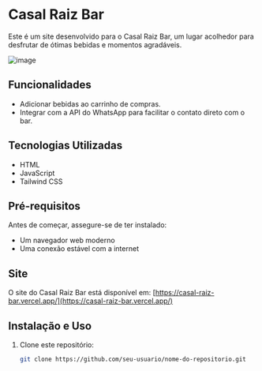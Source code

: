 # Casal Raiz Bar

Este é um site desenvolvido para o Casal Raiz Bar, um lugar acolhedor para desfrutar de ótimas bebidas e momentos agradáveis.

![image](https://github.com/AnytimerBR/projetoCasalRaizBar/assets/160438618/dc6e1d90-2e90-465b-b1f9-551f6d6a6531)

## Funcionalidades

- Adicionar bebidas ao carrinho de compras.
- Integrar com a API do WhatsApp para facilitar o contato direto com o bar.

## Tecnologias Utilizadas

- HTML
- JavaScript
- Tailwind CSS

## Pré-requisitos

Antes de começar, assegure-se de ter instalado:
- Um navegador web moderno
- Uma conexão estável com a internet

## Site

O site do Casal Raiz Bar está disponível em: [https://casal-raiz-bar.vercel.app/](https://casal-raiz-bar.vercel.app/)

## Instalação e Uso

1. Clone este repositório:
   ```bash
   git clone https://github.com/seu-usuario/nome-do-repositorio.git

